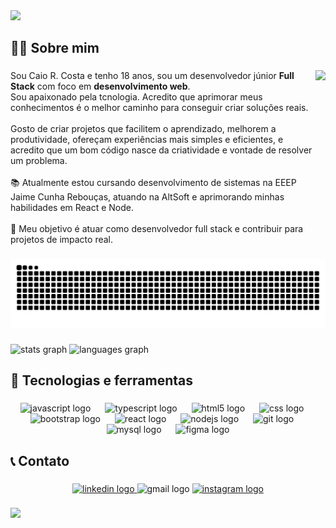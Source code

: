 <div>
  <img style="100%" src="https://capsule-render.vercel.app/api?type=waving&height=140&section=header&reversal=false&text=%F0%9F%91%8B%F0%9F%8F%BDHello%20World!%20Me%20chamo%20Caio!&fontSize=30&fontColor=FFFFFF&fontAlign=50&fontAlignY=60&stroke=68BBD9&strokeWidth=0.6&animation=fadeIn&descSize=13&descAlign=90&descAlignY=95&textBg=false&color=68BBD9"  />
</div>

###

<h2 align="left">🧑‍💻 Sobre mim</h2>

###

<img align="right" height="270" src="https://user-images.githubusercontent.com/81328619/213875785-400ae517-156b-4aca-a787-bac75d84c393.gif"  />

###

<p align="left" margin-left="10">Sou Caio R. Costa e tenho 18 anos, sou um desenvolvedor júnior  <b>Full Stack</b> com foco em <b>desenvolvimento web</b>.<br>Sou apaixonado pela tcnologia. Acredito que aprimorar meus conhecimentos é o melhor caminho para conseguir criar soluções reais.<br><br>Gosto de criar projetos que facilitem o aprendizado, melhorem a produtividade, ofereçam experiências mais simples e eficientes, e acredito que um bom código nasce da criatividade e vontade de resolver um problema.<br></br>📚 Atualmente estou cursando desenvolvimento de sistemas na EEEP Jaime Cunha Rebouças, atuando na AltSoft e aprimorando minhas habilidades em React e Node.<br><br>🚀 Meu objetivo é atuar como desenvolvedor full stack e contribuir para projetos de impacto real.</p>

###

<img src="https://raw.githubusercontent.com/caiocrdc/caiocrdc/output/snake.svg" alt="Snake animation" />

###

<div align="left">
  <img src="https://github-readme-stats.vercel.app/api?username=caiocrdc&hide_title=false&hide_rank=false&show_icons=true&include_all_commits=true&count_private=true&disable_animations=false&theme=react&locale=pt-br&hide_border=true&order=1" height="160" alt="stats graph"  />
  <img src="https://github-readme-stats.vercel.app/api/top-langs?username=caiocrdc&locale=pt-br&hide_title=false&layout=compact&card_width=320&langs_count=6&theme=react&hide_border=true&order=2&custom_title=Linguagens%20mais%20utilizadas" height="160" alt="languages graph"  />
</div>

###

<h2 align="left">🧰 Tecnologias e ferramentas</h2>

###

<div align="center">
  <img src="https://cdn.jsdelivr.net/gh/devicons/devicon/icons/javascript/javascript-plain.svg" height="48" alt="javascript logo"  />
  <img width="15" />
  <img src="https://cdn.jsdelivr.net/gh/devicons/devicon/icons/typescript/typescript-plain.svg" height="48" alt="typescript logo"  />
  <img width="15" />
  <img src="https://cdn.jsdelivr.net/gh/devicons/devicon/icons/html5/html5-original.svg" height="48" alt="html5 logo"  />
  <img width="15" />
  <img src="https://cdn.jsdelivr.net/gh/devicons/devicon/icons/css3/css3-original.svg" height="48" alt="css logo"  />
  <img width="15" />
  <img src="https://cdn.jsdelivr.net/gh/devicons/devicon/icons/bootstrap/bootstrap-original.svg" height="48" alt="bootstrap logo"  />
  <img width="15" />
  <img src="https://cdn.jsdelivr.net/gh/devicons/devicon/icons/react/react-original.svg" height="48" alt="react logo"  />
  <img width="15" />
  <img src="https://cdn.jsdelivr.net/gh/devicons/devicon/icons/nodejs/nodejs-original.svg" height="48" alt="nodejs logo"  />
  <img width="15" />
  <img src="https://cdn.jsdelivr.net/gh/devicons/devicon/icons/git/git-original.svg" height="48" alt="git logo"  />
  <img width="15" />
  <img src="https://cdn.jsdelivr.net/gh/devicons/devicon/icons/mysql/mysql-original.svg" height="48" alt="mysql logo"  />
  <img width="15" />
  <img src="https://cdn.jsdelivr.net/gh/devicons/devicon/icons/figma/figma-original.svg" height="48" alt="figma logo"  />
</div>

###

<h2 align="left">📞 Contato</h2>

###

<div align="center">
  <a href="https://www.linkedin.com/in/caio-r-costa-82b1bb2b9/" target="_blank">
    <img src="https://img.shields.io/static/v1?message=LinkedIn&logo=linkedin&label=&color=0077B5&logoColor=white&labelColor=&style=for-the-badge" height="30" alt="linkedin logo"  />
  </a>
  <img src="https://img.shields.io/static/v1?message=caio.crdc@gmail.com&logo=gmail&label=Gmail&color=444&logoColor=white&labelColor=D14836&style=for-the-badge" height="30" alt="gmail logo"  />
  <a href="https://www.instagram.com/caio_rdc_/" target="_blank">
    <img src="https://img.shields.io/static/v1?message=Instagram&logo=instagram&label=&color=E4405F&logoColor=white&labelColor=&style=for-the-badge" height="30" alt="instagram logo"  />
  </a>
</div>

###

<div>
  <img style="100%" src="https://capsule-render.vercel.app/api?type=waving&height=90&section=footer&reversal=false&fontSize=70&fontColor=FFFFFF&fontAlign=50&fontAlignY=50&stroke=-&descSize=20&descAlign=50&descAlignY=50&color=68BBD9"  />
</div>

###
